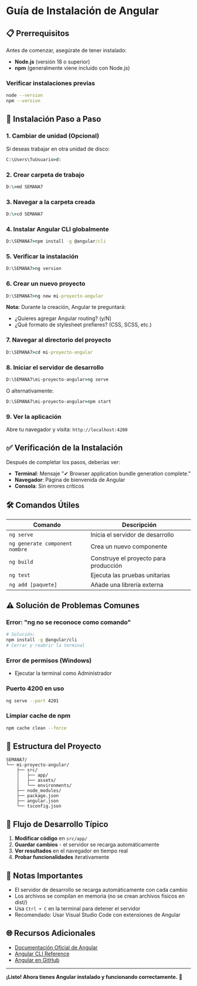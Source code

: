 # Guía de Instalación de Angular

## 📋 Prerrequisitos

Antes de comenzar, asegúrate de tener instalado:

- **Node.js** (versión 18 o superior)
- **npm** (generalmente viene incluido con Node.js)

### Verificar instalaciones previas
```bash
node --version
npm --version
```

## 🚀 Instalación Paso a Paso

### 1. Cambiar de unidad (Opcional)
Si deseas trabajar en otra unidad de disco:
```cmd
C:\Users\TuUsuario>d:
```

### 2. Crear carpeta de trabajo
```cmd
D:\>md SEMANA7
```

### 3. Navegar a la carpeta creada
```cmd
D:\>cd SEMANA7
```

### 4. Instalar Angular CLI globalmente
```cmd
D:\SEMANA7>npm install -g @angular/cli
```

### 5. Verificar la instalación
```cmd
D:\SEMANA7>ng version
```

### 6. Crear un nuevo proyecto
```cmd
D:\SEMANA7>ng new mi-proyecto-angular
```

**Nota:** Durante la creación, Angular te preguntará:
- ¿Quieres agregar Angular routing? (y/N)
- ¿Qué formato de stylesheet prefieres? (CSS, SCSS, etc.)

### 7. Navegar al directorio del proyecto
```cmd
D:\SEMANA7>cd mi-proyecto-angular
```

### 8. Iniciar el servidor de desarrollo
```cmd
D:\SEMANA7\mi-proyecto-angular>ng serve
```
O alternativamente:
```cmd
D:\SEMANA7\mi-proyecto-angular>npm start
```

### 9. Ver la aplicación
Abre tu navegador y visita: `http://localhost:4200`

## ✅ Verificación de la Instalación

Después de completar los pasos, deberías ver:

- **Terminal**: Mensaje "✔ Browser application bundle generation complete."
- **Navegador**: Página de bienvenida de Angular
- **Consola**: Sin errores críticos

## 🛠 Comandos Útiles

| Comando | Descripción |
|---------|-------------|
| `ng serve` | Inicia el servidor de desarrollo |
| `ng generate component nombre` | Crea un nuevo componente |
| `ng build` | Construye el proyecto para producción |
| `ng test` | Ejecuta las pruebas unitarias |
| `ng add [paquete]` | Añade una librería externa |

## ⚠️ Solución de Problemas Comunes

### Error: "ng no se reconoce como comando"
```bash
# Solución:
npm install -g @angular/cli
# Cerrar y reabrir la terminal
```

### Error de permisos (Windows)
- Ejecutar la terminal como Administrador

### Puerto 4200 en uso
```bash
ng serve --port 4201
```

### Limpiar cache de npm
```bash
npm cache clean --force
```

## 📁 Estructura del Proyecto

```
SEMANA7/
└── mi-proyecto-angular/
    ├── src/
    │   ├── app/
    │   ├── assets/
    │   └── environments/
    ├── node_modules/
    ├── package.json
    ├── angular.json
    └── tsconfig.json
```

## 🔄 Flujo de Desarrollo Típico

1. **Modificar código** en `src/app/`
2. **Guardar cambios** - el servidor se recarga automáticamente
3. **Ver resultados** en el navegador en tiempo real
4. **Probar funcionalidades** iterativamente

## 📝 Notas Importantes

- El servidor de desarrollo se recarga automáticamente con cada cambio
- Los archivos se compilan en memoria (no se crean archivos físicos en dist/)
- Usa `Ctrl + C` en la terminal para detener el servidor
- Recomendado: Usar Visual Studio Code con extensiones de Angular

## 🌐 Recursos Adicionales

- [Documentación Oficial de Angular](https://angular.io/docs)
- [Angular CLI Reference](https://angular.io/cli)
- [Angular en GitHub](https://github.com/angular/angular)

---

**¡Listo! Ahora tienes Angular instalado y funcionando correctamente.** 🎉
